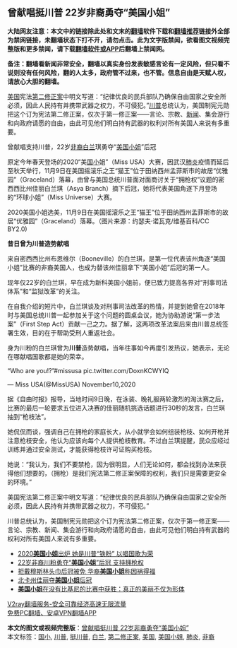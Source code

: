  <h2>曾献唱挺川普 22岁非裔勇夺“美国小姐”</h2> <p class="notice"><b>大陆网友注意：本文中的链接除此处和文末的<a href="https://github.com/bannedbook/fanqiang" >翻墙</a>软件下载和<a href="https://github.com/killgcd/justmysocks/blob/master/README.md">翻墙推荐</a>链接外全部为禁网链接，未翻墙状态下打不开，请勿点击。此为文字版禁闻，欲看图文视频完整版和更多禁闻，请下载<a href="https://github.com/bannedbook/fanqiang">翻墙软件或APP</a>后翻墙上禁闻网。</p><p>备注：翻墙看新闻非常安全，翻墙以真实身份发表敏感言论有一定风险，但只看不说则没有任何风险，翻的人太多，政府管不过来，也不管。信息自由是天赋人权，请放心大胆的翻墙。</b></p>  <div class="entry"> <p id="summary"><a href="https://www.bannedbook.org/bnews/tag/%e7%be%8e%e5%9b%bd/" class="st_tag internal_tag" rel="tag" title="标签 美国 下的日志">美国</a>宪法<a href="https://www.bannedbook.org/bnews/tag/%E7%AC%AC%E4%BA%8C%E4%BF%AE%E6%AD%A3%E6%A1%88/" class="st_tag internal_tag" rel="tag" title="标签 第二修正案 下的日志">第二修正案</a>中明文写道：“纪律优良的民兵部队乃确保自由国家之安全所必须，因此人民持有并携带武器之权力，不可侵犯。”<a href="https://www.bannedbook.org/bnews/tag/%e5%b7%9d%e6%99%ae/" class="st_tag internal_tag" rel="tag" title="标签 川普 下的日志">川普</a>总统认为，美国制宪元勋把这个订为宪法第二修正案，仅次于第一修正案——言论、宗教、<span class='wp_keywordlink_affiliate'><a href="https://www.bannedbook.org/" title="新闻">新闻</a></span>、集会游行和向政府请愿的自由，由此可见他们明白持有武器的权利对所有美国人来说有多重要。</p> <p id="conimg"></p> <p>曾献唱支持川普，22岁<a href="https://www.bannedbook.org/bnews/tag/%E9%9D%9E%E8%A3%94/" class="st_tag internal_tag" rel="tag" title="标签 非裔 下的日志">非裔</a><a href="https://www.bannedbook.org/bnews/tag/%e7%99%bd%e5%85%b0/" class="st_tag internal_tag" rel="tag" title="标签 白兰 下的日志">白兰</a>琪勇夺“<a href="https://www.bannedbook.org/bnews/tag/%E7%BE%8E%E5%9B%BD%E5%B0%8F%E5%A7%90/" class="st_tag internal_tag" rel="tag" title="标签 美国小姐 下的日志">美国小姐</a>”后冠</p> <p>原定今年春天登场的2020“美<a href="https://www.bannedbook.org/bnews/tag/%E5%9B%BD%E5%B0%8F/" class="st_tag internal_tag" rel="tag" title="标签 国小 下的日志">国小</a>姐”（Miss USA）大赛，因武汉<a href="https://www.bannedbook.org/bnews/tag/%e8%82%ba%e7%82%8e/" class="st_tag internal_tag" rel="tag" title="标签 肺炎 下的日志">肺炎</a>疫情而延后至秋天举行，11月9日在美国摇滚乐之王“猫王”位于田纳西州孟菲斯市的故居“优雅园”（Graceland）落幕，由曾与美国总统川普面对面商讨关于“拥枪权”议题的密西西比州佳丽白兰琪（Asya Branch）摘下后冠，她将代表美国角逐下月登场的“环球小姐”（Miss Universe）大赛。</p> <p></p>  <p>2020美国小姐选美，11月9日在美国摇滚乐之王“猫王”位于田纳西州孟菲斯市的故居“优雅园”（Graceland）落幕。（图片来源：约瑟夫·诺瓦克/维基百科/CC BY2.0)</p> <p><strong>昔日曾为川普造势献唱</strong></p> <p>来自密西西比州布恩维尔（Booneville）的白兰琪，是第一位代表该州角逐“美国小姐”比赛的非裔美国人，也成为替该州佳丽拿下“美国小姐”后冠的第一人。</p> <p>现年仅22岁的白兰琪，早在成为新科美国小姐前，便已致力提高各界对“刑事司法体系”和“监狱改革”的关注。</p> <p></p>  <p>在自我介绍的短片中，白兰琪谈及对刑事司法改革的热情，并提到她曾在2018年时与美国总统川普一起参加关于这个问题的圆桌会议，她为协助游说“第一步法案”（First Step Act）贡献一己之力。据了解，这两项改革法案后来由川普总统签署生效，目的在于帮助受刑人重返社会。</p> <p>身为川粉的白兰琪曾为<strong>川普</strong>造势献唱，当年往事如今再度引发热议，她表示，无论在哪献唱国歌都是她的荣幸。</p> <p>“Who are you!?”#missusa pic.twitter.com/DoxnKCWYIQ</p> <p>— Miss USA(@MissUSA) November10,2020</p> <p>据《自由时报》报导，当地时间9日晚，在泳装、晚礼服两轮激烈的淘汰赛之后，比赛的最后一轮要求五位进入决赛的佳丽随机挑选话题进行30秒的发言，白兰琪抽到“枪枝法”。</p>  <p>她侃侃而谈，强调自己在拥枪的家庭长大，从小就学会如何组装枪枝、如何开枪并注意枪枝安全，他认为应该向每个人提供枪枝教育。不过白兰琪提醒，民众应经过训练并通过安全测试，才能获得枪枝许可证购买枪枝。</p> <p>她说：“我认为，我们不要禁枪，因为很明显，人们无论如何，都会找到办法来获得他们想要的，（拥枪）是我们宪法第二修正案保障的权利，我们只是需要更安全的环境。”</p> <p></p> <p>美国宪法第二修正案中明文写道：“纪律优良的民兵部队乃确保自由国家之安全所必须，因此人民持有并携带武器之权力，不可侵犯。”</p> <p>川普总统认为，美国制宪元勋把这个订为宪法第二修正案，仅次于第一修正案——言论、宗教、新闻、集会游行和向政府请愿的自由，由此可见他们明白持有武器的权利对所有美国人来说有多重要。</p>  <ul class='op-related-articles' title='相关阅读'> <li><a href='https://www.bannedbook.org/bnews/comments/20201113/1430191.html' target='_blank'>2020<b>美国小姐</b>出炉 她是川普“铁粉” 以唱国歌为荣</a></li> <li><a href='https://www.bannedbook.org/bnews/worldnews/20201111/1429528.html' target='_blank'>22岁非裔川粉勇夺“<b>美国小姐</b>”后冠 支持拥枪权</a></li> <li><a href='https://www.bannedbook.org/bnews/baitai/20190723/1162895.html' target='_blank'>拒戴穆斯林头巾后冠被免 华裔<b>美国小姐</b>称因祸得福</a></li> <li><a href='https://www.bannedbook.org/bnews/baitai/20190503/1122656.html' target='_blank'>北卡州佳丽夺<b>美国小姐</b>后冠</a></li> <li><a href='https://www.bannedbook.org/bnews/cbnews/20190122/1068336.html' target='_blank'><b>美国小姐</b>在没有比基尼的比赛中获胜：真正的美丽不仅为形体</a></li> </ul> <p class="texttj"> <a href="https://www.bannedbook.org/forum23/topic22702.html" target="_blank">V2ray翻墙服务-安全可靠经济高速无限流量</a><br/> <a href="https://github.com/bannedbook/fanqiang/wiki/%E7%A6%81%E9%97%BB%E7%BD%91%E5%AE%89%E5%8D%93%E7%BF%BB%E5%A2%99%E6%96%B0%E9%97%BBAPP" target="_blank">免费PC翻墙、安卓VPN翻墙APP</a></p><p></p><a name='sharetosocial'></a>       <div><b>本文的图文或视频完整版</b>：<a href='https://www.bannedbook.org/bnews/comments/20201113/1430342.html'>曾献唱挺川普 22岁非裔勇夺“美国小姐”</a></div>  </div><!--END ENTRY--> <div class="postfooter"> <div>本文标签：<a href="https://www.bannedbook.org/bnews/tag/%E5%9B%BD%E5%B0%8F/" rel="tag">国小</a>, <a href="https://www.bannedbook.org/bnews/tag/%e5%b7%9d%e6%99%ae/" rel="tag">川普</a>, <a href="https://www.bannedbook.org/bnews/tag/%E6%8C%BA%E5%B7%9D%E6%99%AE/" rel="tag">挺川普</a>, <a href="https://www.bannedbook.org/bnews/tag/%e7%99%bd%e5%85%b0/" rel="tag">白兰</a>, <a href="https://www.bannedbook.org/bnews/tag/%E7%AC%AC%E4%BA%8C%E4%BF%AE%E6%AD%A3%E6%A1%88/" rel="tag">第二修正案</a>, <a href="https://www.bannedbook.org/bnews/tag/%e7%be%8e%e5%9b%bd/" rel="tag">美国</a>, <a href="https://www.bannedbook.org/bnews/tag/%E7%BE%8E%E5%9B%BD%E5%B0%8F%E5%A7%90/" rel="tag">美国小姐</a>, <a href="https://www.bannedbook.org/bnews/tag/%e8%82%ba%e7%82%8e/" rel="tag">肺炎</a>, <a href="https://www.bannedbook.org/bnews/tag/%E9%9D%9E%E8%A3%94/" rel="tag">非裔</a></div>  </div><!--END POSTFOOTER--> 